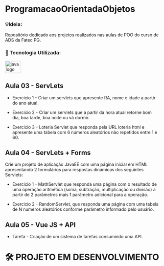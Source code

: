 # ProgramacaoOrientadaObjetos

### 💡Ideia:
Repositório dedicado aos projetos realizados nas aulas de POO do curso de ADS da Fatec PG.

### 🧰 Tecnologia Utilizada:

<div align="left">
  <img src="https://cdn.jsdelivr.net/gh/devicons/devicon/icons/java/java-original.svg" height="40" width="52" alt="java logo"  />
</div>

## Aula 03 - ServLets

- Exercicio 1 - Criar um servlets que apresente RA, nome e idade a partir do ano atual.

- Exercicio 2 - Criar um servlets que a partir da hora atual retorne bom dia, boa tarde, boa noite ou vá dormir.

- Exercicio 3 - Loteria Servlet que responda pela URL loteria html e apresente uma tabela com 6 números aleatórios não repetidos entre 1 e 60.

## Aula 04 - ServLets + Forms

Crie um projeto de aplicação JavaEE com uma página inicial em HTML apresentando 2 formulários para respostas dinámicas dos seguintes Servlets:

- Exercicio 1 - MathServlet que responda uma página com o resultado de uma operação aritmética (soma, subtração, multiplicação ou divisão) a partir de 2 parâmetros mais 1 parámetro adicional para a operação.

- Exercicio 2 - RandomServlet, que responda uma página com uma tabela de N numeros aleatórios conforme parámetro informado pelo usuário.

## Aula 05 - Vue JS + API

- Tarefa - Criação de um sistema de tarefas consumindo uma API.

# 🛠 PROJETO EM DESENVOLVIMENTO
